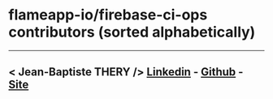 # flameapp-io/firebase-ci-ops contributors (sorted alphabetically)

---

## < Jean-Baptiste THERY /> **[Linkedin](https://www.linkedin.com/in/jean-baptiste-thery/)** - **[Github](https://github.com/jb-thery)** - **[Site](https://www.flameapp.studio/)**
